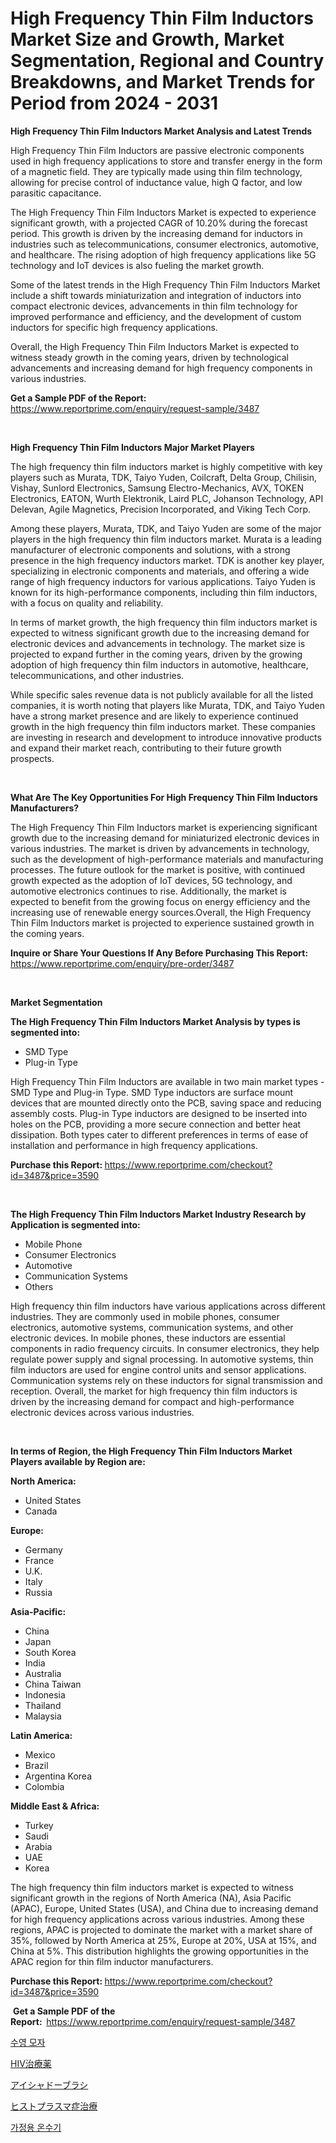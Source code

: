 <p><h1>High Frequency Thin Film Inductors Market Size and Growth, Market Segmentation, Regional and Country Breakdowns, and Market Trends for Period from 2024 -  2031</h1></p><p><strong>High Frequency Thin Film Inductors Market Analysis and Latest Trends</strong></p>
<p><p>High Frequency Thin Film Inductors are passive electronic components used in high frequency applications to store and transfer energy in the form of a magnetic field. They are typically made using thin film technology, allowing for precise control of inductance value, high Q factor, and low parasitic capacitance.</p><p>The High Frequency Thin Film Inductors Market is expected to experience significant growth, with a projected CAGR of 10.20% during the forecast period. This growth is driven by the increasing demand for inductors in industries such as telecommunications, consumer electronics, automotive, and healthcare. The rising adoption of high frequency applications like 5G technology and IoT devices is also fueling the market growth.</p><p>Some of the latest trends in the High Frequency Thin Film Inductors Market include a shift towards miniaturization and integration of inductors into compact electronic devices, advancements in thin film technology for improved performance and efficiency, and the development of custom inductors for specific high frequency applications.</p><p>Overall, the High Frequency Thin Film Inductors Market is expected to witness steady growth in the coming years, driven by technological advancements and increasing demand for high frequency components in various industries.</p></p>
<p><strong>Get a Sample PDF of the Report:&nbsp;</strong> <a href="https://www.reportprime.com/enquiry/request-sample/3487">https://www.reportprime.com/enquiry/request-sample/3487</a></p>
<p>&nbsp;</p>
<p><strong>High Frequency Thin Film Inductors Major Market Players</strong></p>
<p><p>The high frequency thin film inductors market is highly competitive with key players such as Murata, TDK, Taiyo Yuden, Coilcraft, Delta Group, Chilisin, Vishay, Sunlord Electronics, Samsung Electro-Mechanics, AVX, TOKEN Electronics, EATON, Wurth Elektronik, Laird PLC, Johanson Technology, API Delevan, Agile Magnetics, Precision Incorporated, and Viking Tech Corp.</p><p>Among these players, Murata, TDK, and Taiyo Yuden are some of the major players in the high frequency thin film inductors market. Murata is a leading manufacturer of electronic components and solutions, with a strong presence in the high frequency inductors market. TDK is another key player, specializing in electronic components and materials, and offering a wide range of high frequency inductors for various applications. Taiyo Yuden is known for its high-performance components, including thin film inductors, with a focus on quality and reliability.</p><p>In terms of market growth, the high frequency thin film inductors market is expected to witness significant growth due to the increasing demand for electronic devices and advancements in technology. The market size is projected to expand further in the coming years, driven by the growing adoption of high frequency thin film inductors in automotive, healthcare, telecommunications, and other industries.</p><p>While specific sales revenue data is not publicly available for all the listed companies, it is worth noting that players like Murata, TDK, and Taiyo Yuden have a strong market presence and are likely to experience continued growth in the high frequency thin film inductors market. These companies are investing in research and development to introduce innovative products and expand their market reach, contributing to their future growth prospects.</p></p>
<p>&nbsp;</p>
<p><strong>What Are The Key Opportunities For High Frequency Thin Film Inductors Manufacturers?</strong></p>
<p><p>The High Frequency Thin Film Inductors market is experiencing significant growth due to the increasing demand for miniaturized electronic devices in various industries. The market is driven by advancements in technology, such as the development of high-performance materials and manufacturing processes. The future outlook for the market is positive, with continued growth expected as the adoption of IoT devices, 5G technology, and automotive electronics continues to rise. Additionally, the market is expected to benefit from the growing focus on energy efficiency and the increasing use of renewable energy sources.Overall, the High Frequency Thin Film Inductors market is projected to experience sustained growth in the coming years.</p></p>
<p><strong>Inquire or Share Your Questions If Any Before Purchasing This Report:</strong> <a href="https://www.reportprime.com/enquiry/pre-order/3487">https://www.reportprime.com/enquiry/pre-order/3487</a></p>
<p>&nbsp;</p>
<p><strong>Market Segmentation</strong></p>
<p><strong>The High Frequency Thin Film Inductors Market Analysis by types is segmented into:</strong></p>
<p><ul><li>SMD Type</li><li>Plug-in Type</li></ul></p>
<p><p>High Frequency Thin Film Inductors are available in two main market types - SMD Type and Plug-in Type. SMD Type inductors are surface mount devices that are mounted directly onto the PCB, saving space and reducing assembly costs. Plug-in Type inductors are designed to be inserted into holes on the PCB, providing a more secure connection and better heat dissipation. Both types cater to different preferences in terms of ease of installation and performance in high frequency applications.</p></p>
<p><strong>Purchase this Report:&nbsp;</strong><a href="https://www.reportprime.com/checkout?id=3487&price=3590">https://www.reportprime.com/checkout?id=3487&price=3590</a></p>
<p>&nbsp;</p>
<p><strong>The High Frequency Thin Film Inductors Market Industry Research by Application is segmented into:</strong></p>
<p><ul><li>Mobile Phone</li><li>Consumer Electronics</li><li>Automotive</li><li>Communication Systems</li><li>Others</li></ul></p>
<p><p>High frequency thin film inductors have various applications across different industries. They are commonly used in mobile phones, consumer electronics, automotive systems, communication systems, and other electronic devices. In mobile phones, these inductors are essential components in radio frequency circuits. In consumer electronics, they help regulate power supply and signal processing. In automotive systems, thin film inductors are used for engine control units and sensor applications. Communication systems rely on these inductors for signal transmission and reception. Overall, the market for high frequency thin film inductors is driven by the increasing demand for compact and high-performance electronic devices across various industries.</p></p>
<p>&nbsp;</p>
<p><strong>In terms of Region, the High Frequency Thin Film Inductors Market Players available by Region are:</strong></p>
<p>
    <p> <strong> North America: </strong>
        <ul>
            <li>United States</li>
            <li>Canada</li>
        </ul>
        </p> 
    <p> <strong> Europe: </strong>
        <ul>
            <li>Germany</li>
            <li>France</li>
            <li>U.K.</li>
            <li>Italy</li>
            <li>Russia</li>
        </ul>
        </p> 
    <p> <strong> Asia-Pacific: </strong>
        <ul>
            <li>China</li>
            <li>Japan</li>
            <li>South Korea</li>
            <li>India</li>
            <li>Australia</li>
            <li>China Taiwan</li>
            <li>Indonesia</li>
            <li>Thailand</li>
            <li>Malaysia</li>
        </ul>
        </p> 
    <p> <strong> Latin America: </strong>
        <ul>
            <li>Mexico</li>
            <li>Brazil</li>
            <li>Argentina Korea</li>
            <li>Colombia</li>
        </ul>
        </p> 
    <p> <strong> Middle East & Africa: </strong>
        <ul>
            <li>Turkey</li>
            <li>Saudi</li>
            <li>Arabia</li>
            <li>UAE</li>
            <li>Korea</li>
        </ul>
    </p>
    </p>
<p><p>The high frequency thin film inductors market is expected to witness significant growth in the regions of North America (NA), Asia Pacific (APAC), Europe, United States (USA), and China due to increasing demand for high frequency applications across various industries. Among these regions, APAC is projected to dominate the market with a market share of 35%, followed by North America at 25%, Europe at 20%, USA at 15%, and China at 5%. This distribution highlights the growing opportunities in the APAC region for thin film inductor manufacturers.</p></p>
<p><strong>Purchase this Report: </strong><a href="https://www.reportprime.com/checkout?id=3487&price=3590">https://www.reportprime.com/checkout?id=3487&price=3590</a></p>
<p>&nbsp;<strong>Get a Sample PDF of the Report:&nbsp;&nbsp;</strong><a href="https://www.reportprime.com/enquiry/request-sample/3487">https://www.reportprime.com/enquiry/request-sample/3487</a></p>
<p><strong></strong></p>
<p><p><a href="https://medium.com/@hershelkris/%EC%88%98%EC%98%81-%EB%AA%A8%EC%9E%90-%EC%8B%9C%EC%9E%A5-%EA%B7%9C%EB%AA%A8-%EC%8B%9C%EC%9E%A5-%EC%A0%84%EB%A7%9D-%EB%B0%8F-%EC%8B%9C%EC%9E%A5-%EC%98%88%EC%B8%A1-2024%EB%85%84%EB%B6%80%ED%84%B0-2031%EB%85%84%EA%B9%8C%EC%A7%80-52fc0af4ec47">수영 모자</a></p><p><a href="https://github.com/bucuel854722/Market-Research-Report-List-1/blob/main/655873114391.md">HIV治療薬</a></p><p><a href="https://medium.com/@englandlifestyle_22171/%E3%82%A2%E3%82%A4%E3%82%B7%E3%83%A3%E3%83%89%E3%82%A6%E3%83%96%E3%83%A9%E3%82%B7%E5%B8%82%E5%A0%B4%E3%82%A4%E3%83%B3%E3%82%B5%E3%82%A4%E3%83%88-%E5%B8%82%E5%A0%B4%E5%8B%95%E5%90%91-%E6%88%90%E9%95%B7-2024%E5%B9%B4%E3%81%8B%E3%82%892031%E5%B9%B4%E3%81%BE%E3%81%A7%E3%81%AE%E4%BA%88%E6%B8%AC-59c89ac9eb2f">アイシャドーブラシ</a></p><p><a href="https://github.com/xemfu2379520/Market-Research-Report-List-1/blob/main/413636614390.md">ヒストプラスマ症治療</a></p><p><a href="https://medium.com/@arthuralety6767836754/%EC%A3%BC%EA%B1%B0%EC%9A%A9-%EC%98%A8%EC%88%98%EA%B8%B0-%EC%8B%9C%EC%9E%A5-%EC%A0%90%EC%9C%A0%EC%9C%A8-%EB%B3%80%ED%99%94-%EB%B0%8F-%EC%8B%9C%EC%9E%A5-%EC%84%B1%EC%9E%A5-%EB%8F%99%ED%96%A5-2024-2031-4490249b30e6">가정용 온수기</a></p></p>